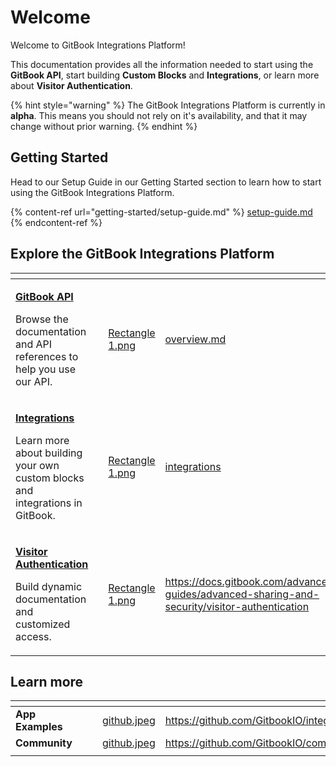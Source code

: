 # Welcome

Welcome to GitBook Integrations Platform!

This documentation provides all the information needed to start using the **GitBook API**, start building **Custom Blocks** and **Integrations**, or learn more about **Visitor Authentication**.

{% hint style="warning" %}
The GitBook Integrations Platform is currently in **alpha**. This means you should not rely on it's availability, and that it may change without prior warning.
{% endhint %}

## Getting Started

Head to our Setup Guide in our Getting Started section to learn how to start using the GitBook Integrations Platform.

{% content-ref url="getting-started/setup-guide.md" %}
[setup-guide.md](getting-started/setup-guide.md)
{% endcontent-ref %}

## Explore the GitBook Integrations Platform

<table data-view="cards"><thead><tr><th></th><th></th><th data-hidden data-card-cover data-type="files"></th><th data-hidden data-card-target data-type="content-ref"></th></tr></thead><tbody><tr><td><p><a href="gitbook-api/overview.md"><strong>GitBook API</strong></a><br></p><p>Browse the documentation and API references to help you use our API.</p></td><td></td><td><a href=".gitbook/assets/Rectangle 1.png">Rectangle 1.png</a></td><td><a href="gitbook-api/overview.md">overview.md</a></td></tr><tr><td><p><strong></strong><a href="broken-reference"><strong>Integrations</strong></a><br></p><p>Learn more about building your own custom blocks and integrations in GitBook.</p></td><td></td><td><a href=".gitbook/assets/Rectangle 1.png">Rectangle 1.png</a></td><td><a href="integrations/">integrations</a></td></tr><tr><td><p><strong></strong><a href="broken-reference"><strong>Visitor Authentication</strong></a><br></p><p>Build dynamic documentation and customized access.</p></td><td></td><td><a href=".gitbook/assets/Rectangle 1.png">Rectangle 1.png</a></td><td><a href="https://docs.gitbook.com/advanced-guides/advanced-sharing-and-security/visitor-authentication">https://docs.gitbook.com/advanced-guides/advanced-sharing-and-security/visitor-authentication</a></td></tr></tbody></table>

## Learn more

<table data-view="cards"><thead><tr><th></th><th></th><th></th><th data-hidden data-card-cover data-type="files"></th><th data-hidden data-card-target data-type="content-ref"></th></tr></thead><tbody><tr><td><strong>App Examples</strong></td><td></td><td></td><td><a href=".gitbook/assets/github.jpeg">github.jpeg</a></td><td><a href="https://github.com/GitbookIO/integrations">https://github.com/GitbookIO/integrations</a></td></tr><tr><td><strong>Community</strong></td><td></td><td></td><td><a href=".gitbook/assets/github.jpeg">github.jpeg</a></td><td><a href="https://github.com/GitbookIO/community">https://github.com/GitbookIO/community</a></td></tr><tr><td></td><td></td><td></td><td></td><td></td></tr></tbody></table>
